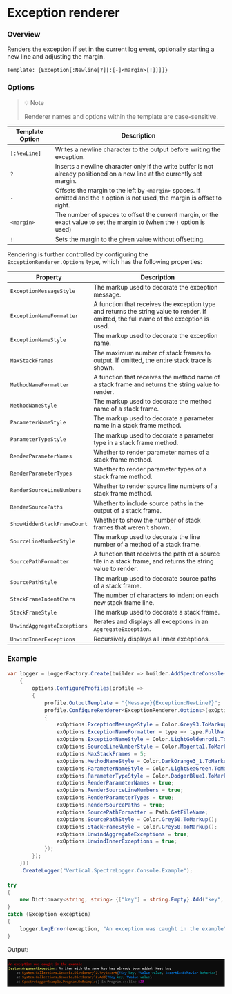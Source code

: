 ﻿# Exception renderer

### Overview

Renders the exception if set in the current log event, optionally starting a new line and adjusting the margin.

```
Template: {Exception[:Newline[?][:[-]<margin>[!]]]]}
```

### Options

> 💡 Note
>
> Renderer names and options within the template are case-sensitive.

|Template Option|Description|
|---|---|
|`[:NewLine]`|Writes a newline character to the output before writing the exception.|
|`?`|Inserts a newline character only if the write buffer is not already positioned on a new line at the currently set margin.|
|`-`|Offsets the margin to the left by `<margin>` spaces. If omitted and the `!` option is not used, the margin is offset to right.
|`<margin>`|The number of spaces to offset the current margin, or the exact value to set the margin to (when the `!` option is used)|
|`!`|Sets the margin to the given value without offsetting.|

Rendering is further controlled by configuring the `ExceptionRenderer.Options` type, which has the following properties:

|Property|Description|
|---|---|
|`ExceptionMessageStyle`|The markup used to decorate the exception message.|
|`ExceptionNameFormatter`|A function that receives the exception type and returns the string value to render. If omitted, the full name of the exception is used.|
|`ExceptionNameStyle`|The markup used to decorate the exception name.|
|`MaxStackFrames`|The maximum number of stack frames to output. If omitted, the entire stack trace is shown.|
|`MethodNameFormatter`|A function that receives the method name of a stack frame and returns the string value to render.|
|`MethodNameStyle`|The markup used to decorate the method name of a stack frame.|
|`ParameterNameStyle`|The markup used to decorate a parameter name in a stack frame method.|
|`ParameterTypeStyle`|The markup used to decorate a parameter type in a stack frame method.|
|`RenderParameterNames`|Whether to render parameter names of a stack frame method.|
|`RenderParameterTypes`|Whether to render parameter types of a stack frame method.|
|`RenderSourceLineNumbers`|Whether to render source line numbers of a stack frame method.|
|`RenderSourcePaths`|Whether to include source paths in the output of a stack frame.|
|`ShowHiddenStackFrameCount`|Whether to show the number of stack frames that weren't shown.|
|`SourceLineNumberStyle`|The markup used to decorate the line number of a method of a stack frame.|
|`SourcePathFormatter`|A function that receives the path of a source file in a stack frame, and returns the string value to render.|
|`SourcePathStyle`|The markup used to decorate source paths of a stack frame.|
|`StackFrameIndentChars`|The number of characters to indent on each new stack frame line.|
|`StackFrameStyle`|The markup used to decorate a stack frame.|
|`UnwindAggregateExceptions`|Iterates and displays all exceptions in an `AggregateException`.|
|`UnwindInnerExceptions`|Recursively displays all inner exceptions.|

### Example

```csharp
var logger = LoggerFactory.Create(builder => builder.AddSpectreConsole(options =>
    {
        options.ConfigureProfiles(profile =>
        {
            profile.OutputTemplate = "{Message}{Exception:NewLine?}";
            profile.ConfigureRenderer<ExceptionRenderer.Options>(exOptions =>
            {
                exOptions.ExceptionMessageStyle = Color.Grey93.ToMarkup();
                exOptions.ExceptionNameFormatter = type => type.FullName!;
                exOptions.ExceptionNameStyle = Color.LightGoldenrod1.ToMarkup();
                exOptions.SourceLineNumberStyle = Color.Magenta1.ToMarkup(); 
                exOptions.MaxStackFrames = 5;
                exOptions.MethodNameStyle = Color.DarkOrange3_1.ToMarkup();
                exOptions.ParameterNameStyle = Color.LightSeaGreen.ToMarkup();
                exOptions.ParameterTypeStyle = Color.DodgerBlue1.ToMarkup();
                exOptions.RenderParameterNames = true;
                exOptions.RenderSourceLineNumbers = true;
                exOptions.RenderParameterTypes = true;
                exOptions.RenderSourcePaths = true;
                exOptions.SourcePathFormatter = Path.GetFileName;
                exOptions.SourcePathStyle = Color.Grey50.ToMarkup();
                exOptions.StackFrameStyle = Color.Grey50.ToMarkup();
                exOptions.UnwindAggregateExceptions = true;
                exOptions.UnwindInnerExceptions = true;
            });
        });
    }))
    .CreateLogger("Vertical.SpectreLogger.Console.Example");

try
{
    new Dictionary<string, string> {["key"] = string.Empty}.Add("key", string.Empty);
}
catch (Exception exception)
{
    logger.LogError(exception, "An exception was caught in the example");
}
```

Output:

![output](snips/exception.png)
